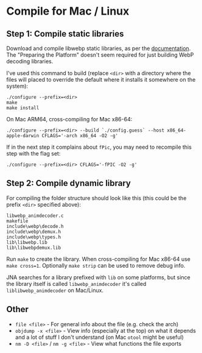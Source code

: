 # Compile for Mac / Linux

## Step 1: Compile static libraries

Download and compile libwebp static libraries, as per the
[documentation](https://developers.google.com/speed/webp/docs/compiling). The
"Preparing the Platform" doesn't seem required for just building WebP decoding
libraries.

I've used this command to build (replace `<dir>` with a directory where the
files will placed to override the default where it installs it somewhere on the
system):

    ./configure --prefix=<dir>
    make
    make install

On Mac ARM64, cross-compiling for Mac x86-64:

    ./configure --prefix=<dir> --build `./config.guess` --host x86_64-apple-darwin CFLAGS='-arch x86_64 -O2 -g'

If in the next step it complains about `fPic`, you may need to recompile this
step with the flag set:

    ./configure --prefix=<dir> CFLAGS='-fPIC -O2 -g'

## Step 2: Compile dynamic library

For compiling the folder structure should look like this (this could be the
prefix `<dir>` specified above):

    libwebp_animdecoder.c
    makefile
    include\webp\decode.h
    include\webp\demux.h
    include\webp\types.h
    lib\libwebp.lib
    lib\libwebpdemux.lib
    
Run `make` to create the library. When cross-compiling for Mac x86-64 use
`make cross=1`. Optionally `make strip` can be used to remove debug info.

JNA searches for a library prefixed with `lib` on some platforms, but since the
library itself is called `libwebp_animdecoder` it's called `liblibwebp_animdecoder`
on Mac/Linux.

## Other

* `file <file>` - For general info about the file (e.g. check the arch)
* `objdump -x <file>` - View info (especially at the top) on what it depends and
  a lot of stuff I don't understand (on Mac `otool` might be useful)
* `nm -D <file>` / `nm -g <file>` - View what functions the file exports

